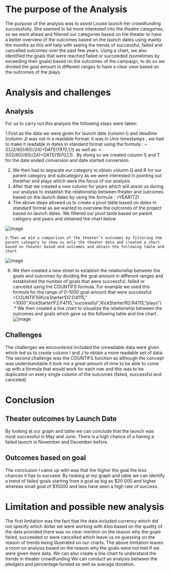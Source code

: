 # 	The purpose of the Analysis
The purpose of the analysis was to assist Louise launch her crowdfunding successfully.
She seemed to be more interested into the theatre categories, so we went ahead and filtered our categories based on the theater to have a better overview of the outcomes based on the launch dates using mainly the months as this will help with seeing the trends of successful, failed and cancelled outcomes over the past few years.
Using a chart, we also identified the goals that were reached failed or succeeded (sometimes by exceeding their goals) based on the outcomes of the campaign, to do so we divided the goal amount in different ranges to have a clear view based on the outcomes of the plays.
# 	Analysis and challenges
## 	Analysis 
For us to carry out this analysis the following steps were taken:

1.First as the data we were given for launch date (column I) and deadline (column J) was not in a readable format: it was in Unix timestamps ; we had to make it readable in dates in standard format using the formula : =(((J2/60)/60)/24)+DATE(1970,1,1) as well as: =(((I2/60)/60)/24)+DATE(1970,1,1) . By doing so we created column S and T for the date ended conversion and date started conversion. 

2. We then had to separate our category to obtain column Q and R for our parent category and subcategory as we were interested in pointing out theather and plays which were the focus of our analysis
3. After that we created a new column for years which will assist us during our analysis to establish the relationship between theater and outcomes based on the launch dates by using the formula : =YEAR(T2) 
4. The above steps allowed us to create a pivot table based on dates in standard format as we wanted to overview the outcomes of the project based on launch dates. We filtered our pivot tanle based on parent category and years and obtained the chart below

 ![image](https://user-images.githubusercontent.com/99924850/156952302-5bf8dd9b-a0f9-4eaf-9d9b-761649914054.png)



	5.Then we did a comparison of the theater’s outcomes by filtering the parent category to show us only the theater data and created a chart based on theater based and outcomes and obtain the following table and chart
  
![image](https://user-images.githubusercontent.com/99924850/156952902-a8454937-a5e3-4c77-a94c-6da300fa3d91.png)

 
6. We then created a new sheet to establish the relationship between the goals and outcomes by dividing the goal amount in different ranges and established the number of goals that were successful, failed or canceled using the COUNTIFS formula. For example we used this formula for the range of 0-1000 goal amount that were successful: =COUNTIFS(KickStarter!D2:D4115,"<1000",KickStarter!F2:F4115,"successful",KickStarter!R2:R4115,"plays")
.* We then created a line chart to visualize the relationship between the outcomes and goals which gave us the following table and line chart.
![image](https://user-images.githubusercontent.com/99924850/156953375-387e1c27-76e6-430a-b255-eb6c1174c688.png)




 


## Challenges
The challenges we encountered included the unreadable data were given which led us to create column I and J to obtain a more readable set of data. 
The second challenge was the COUNTIFS function as although the concept was understandable it took me a great amount of time to be able to come up with a formula that would work for each row and this was to be duplicated on every single column of the outcomes (failed, successful and canceled)
# Conclusion 
## Theater outcomes by Launch Date
By looking at our graph and table we can conclude that the launch was most successful in May and June. There is a high chance of a having a failed launch in November and December before.
## 	Outcomes based on goal
The conclusion I came up with was that the higher the goal the less chances it has to succeed.
By looking at my graph and table we can identify a trend of failed goals starting from a goal as big as $20 000 and higher whereas small goal of $15000 and less have seen a high rate of success.  
# 	Limitation and possible new analysis 
The first limitation was the fact that the data included currency which did not specify which dollar we were working with 
Also based on the quality of the data provided there was no clear mention on the reason why the goals failed, succeeded or were cancelled which leave us on guessing on the reason of trends being illustrated on our charts. 
The above limitation leaves a room on analysis based on the reason why the goals were not met if we were given more data. 
We can also create a line chart to understand the trends in theater crowdfunding
We can conduct an analysis between the pledgers and percentage funded as well as average donation.

